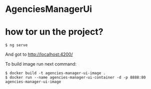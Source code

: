 # AgenciesManagerUi

# how tor un the project?

```shell
$ ng serve
```

And got to [http://localhost:4200/](http://localhost:4200/)

To build image run next command:

```shell
$ docker build -t agencies-manager-ui-image .
$ docker run --name agencies-manager-ui-container -d -p 8888:80 agencies-manager-ui-image
```
